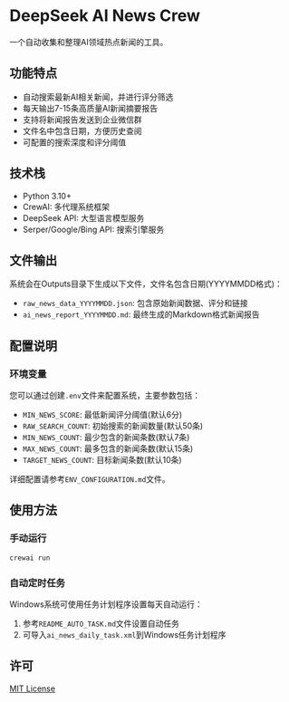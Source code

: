 # DeepSeek AI News Crew

一个自动收集和整理AI领域热点新闻的工具。

## 功能特点

- 自动搜索最新AI相关新闻，并进行评分筛选
- 每天输出7-15条高质量AI新闻摘要报告
- 支持将新闻报告发送到企业微信群
- 文件名中包含日期，方便历史查阅
- 可配置的搜索深度和评分阈值

## 技术栈

- Python 3.10+
- CrewAI: 多代理系统框架
- DeepSeek API: 大型语言模型服务
- Serper/Google/Bing API: 搜索引擎服务

## 文件输出

系统会在Outputs目录下生成以下文件，文件名包含日期(YYYYMMDD格式)：

- `raw_news_data_YYYYMMDD.json`: 包含原始新闻数据、评分和链接
- `ai_news_report_YYYYMMDD.md`: 最终生成的Markdown格式新闻报告

## 配置说明

### 环境变量

您可以通过创建`.env`文件来配置系统，主要参数包括：

- `MIN_NEWS_SCORE`: 最低新闻评分阈值(默认6分)
- `RAW_SEARCH_COUNT`: 初始搜索的新闻数量(默认50条)
- `MIN_NEWS_COUNT`: 最少包含的新闻条数(默认7条)
- `MAX_NEWS_COUNT`: 最多包含的新闻条数(默认15条)
- `TARGET_NEWS_COUNT`: 目标新闻条数(默认10条)

详细配置请参考`ENV_CONFIGURATION.md`文件。

## 使用方法

### 手动运行

```bash
crewai run
```

### 自动定时任务

Windows系统可使用任务计划程序设置每天自动运行：

1. 参考`README_AUTO_TASK.md`文件设置自动任务
2. 可导入`ai_news_daily_task.xml`到Windows任务计划程序

## 许可

[MIT License](LICENSE)
